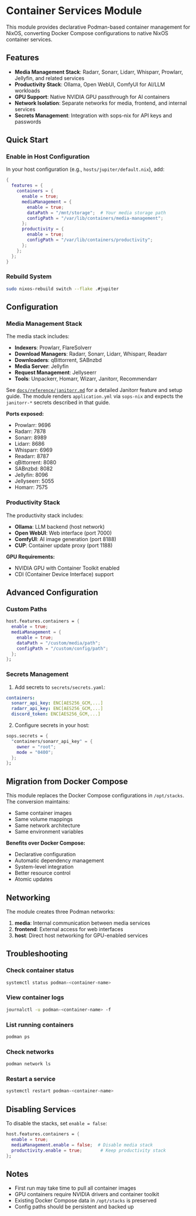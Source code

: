 # Container Services Module

This module provides declarative Podman-based container management for NixOS, converting Docker Compose configurations to native NixOS container services.

## Features

- **Media Management Stack**: Radarr, Sonarr, Lidarr, Whisparr, Prowlarr, Jellyfin, and related services
- **Productivity Stack**: Ollama, Open WebUI, ComfyUI for AI/LLM workloads
- **GPU Support**: Native NVIDIA GPU passthrough for AI containers
- **Network Isolation**: Separate networks for media, frontend, and internal services
- **Secrets Management**: Integration with sops-nix for API keys and passwords

## Quick Start

### Enable in Host Configuration

In your host configuration (e.g., `hosts/jupiter/default.nix`), add:

```nix
{
  features = {
    containers = {
      enable = true;
      mediaManagement = {
        enable = true;
        dataPath = "/mnt/storage";  # Your media storage path
        configPath = "/var/lib/containers/media-management";
      };
      productivity = {
        enable = true;
        configPath = "/var/lib/containers/productivity";
      };
    };
  };
}
```

### Rebuild System

```bash
sudo nixos-rebuild switch --flake .#jupiter
```

## Configuration

### Media Management Stack

The media stack includes:

- **Indexers**: Prowlarr, FlareSolverr
- **Download Managers**: Radarr, Sonarr, Lidarr, Whisparr, Readarr
- **Downloaders**: qBittorrent, SABnzbd
- **Media Server**: Jellyfin
- **Request Management**: Jellyseerr
- **Tools**: Unpackerr, Homarr, Wizarr, Janitorr, Recommendarr

See [`docs/reference/janitorr.md`](../../docs/reference/janitorr.md) for a detailed Janitorr feature and setup guide.
The module renders `application.yml` via `sops-nix` and expects the `janitorr-*` secrets described in that guide.

**Ports exposed:**
- Prowlarr: 9696
- Radarr: 7878
- Sonarr: 8989
- Lidarr: 8686
- Whisparr: 6969
- Readarr: 8787
- qBittorrent: 8080
- SABnzbd: 8082
- Jellyfin: 8096
- Jellyseerr: 5055
- Homarr: 7575

### Productivity Stack

The productivity stack includes:

- **Ollama**: LLM backend (host network)
- **Open WebUI**: Web interface (port 7000)
- **ComfyUI**: AI image generation (port 8188)
- **CUP**: Container update proxy (port 1188)

**GPU Requirements:**
- NVIDIA GPU with Container Toolkit enabled
- CDI (Container Device Interface) support

## Advanced Configuration

### Custom Paths

```nix
host.features.containers = {
  enable = true;
  mediaManagement = {
    enable = true;
    dataPath = "/custom/media/path";
    configPath = "/custom/config/path";
  };
};
```

### Secrets Management

1. Add secrets to `secrets/secrets.yaml`:

```yaml
containers:
  sonarr_api_key: ENC[AES256_GCM,...]
  radarr_api_key: ENC[AES256_GCM,...]
  discord_token: ENC[AES256_GCM,...]
```

2. Configure secrets in your host:

```nix
sops.secrets = {
  "containers/sonarr_api_key" = {
    owner = "root";
    mode = "0400";
  };
};
```

## Migration from Docker Compose

This module replaces the Docker Compose configurations in `/opt/stacks`. The conversion maintains:

- Same container images
- Same volume mappings
- Same network architecture
- Same environment variables

**Benefits over Docker Compose:**
- Declarative configuration
- Automatic dependency management
- System-level integration
- Better resource control
- Atomic updates

## Networking

The module creates three Podman networks:

1. **media**: Internal communication between media services
2. **frontend**: External access for web interfaces
3. **host**: Direct host networking for GPU-enabled services

## Troubleshooting

### Check container status

```bash
systemctl status podman-<container-name>
```

### View container logs

```bash
journalctl -u podman-<container-name> -f
```

### List running containers

```bash
podman ps
```

### Check networks

```bash
podman network ls
```

### Restart a service

```bash
systemctl restart podman-<container-name>
```

## Disabling Services

To disable the stacks, set `enable = false`:

```nix
host.features.containers = {
  enable = true;
  mediaManagement.enable = false;  # Disable media stack
  productivity.enable = true;       # Keep productivity stack
};
```

## Notes

- First run may take time to pull all container images
- GPU containers require NVIDIA drivers and container toolkit
- Existing Docker Compose data in `/opt/stacks` is preserved
- Config paths should be persistent and backed up
